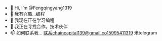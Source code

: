 - 👋 Hi, I’m @Fengqingyang1319
- 👀 我有兴趣...编程
- 🌱 我现在正在学习编程
- 💞️ 我正在寻找合作。技术伙伴
- 📫 如何联系我...
联系chaincapital139@gmail.co15995411319
米telegram
<!---
Fengqingyang1319/Fengqingyang1319 is a ✨ special ✨ repository because its `README.md` (this file) appears on your GitHub profile.
You can click the Preview link to take a look at your changes.
--->
